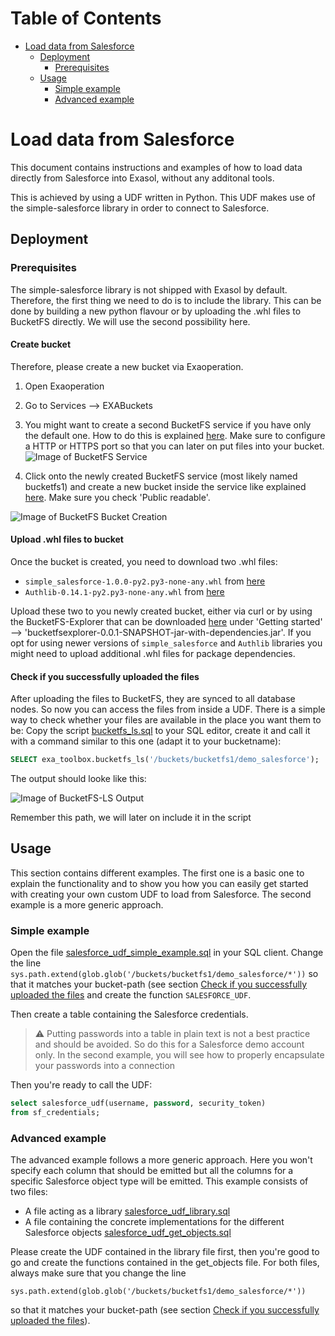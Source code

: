 # Table of Contents

<!-- toc -->

- [Load data from Salesforce](#load-data-from-salesforce)
  * [Deployment](#deployment)
    + [Prerequisites](#prerequisites)
  * [Usage](#usage)
    + [Simple example](#simple-example)
    + [Advanced example](#advanced-example)

<!-- tocstop -->

# Load data from Salesforce
This document contains instructions and examples of how to load data directly
from Salesforce into Exasol, without any additonal tools.

This is achieved by using a UDF written in Python. This UDF makes use of the
simple-salesforce library in order to connect to Salesforce.

## Deployment

### Prerequisites
The simple-salesforce library is not shipped with Exasol by default. Therefore,
the first thing we need to do is to include the library. This can be done by
building a new python flavour or by uploading the .whl files to BucketFS directly.
We will use the second possibility here.

#### Create bucket
Therefore, please create a new bucket via Exaoperation.
1. Open Exaoperation
2. Go to Services --> EXABuckets
3. You might want to create a second BucketFS service if you have only the default one.
How to do this is explained [here](https://docs.exasol.com/database_concepts/bucketfs/create_new_bucketfs_service.htm). Make sure to configure a HTTP or HTTPS port so that you can later on put files into your bucket.
![Image of BucketFS Service](./images/create_bucket_fs_service.png)

4. Click onto the newly created BucketFS service (most likely named bucketfs1)
and create a new bucket inside the service like explained [here](https://docs.exasol.com/database_concepts/bucketfs/create_new_bucket_in_bucketfs_service.htm). Make sure you
check 'Public readable'.

![Image of BucketFS Bucket Creation](./images/create_bucket.png)

#### Upload .whl files to bucket
Once the bucket is created, you need to download two .whl files:
- `simple_salesforce-1.0.0-py2.py3-none-any.whl` from [here](https://pypi.org/project/simple-salesforce/1.0.0/#files)
- `Authlib-0.14.1-py2.py3-none-any.whl` from [here](https://pypi.org/project/Authlib/0.14.1/#files)

Upload these two to you newly created bucket, either via curl or by using the
BucketFS-Explorer that can be
downloaded [here](https://github.com/exasol/bucketfs-explorer) under 'Getting started' -->  'bucketfsexplorer-0.0.1-SNAPSHOT-jar-with-dependencies.jar'.
If you opt for using newer versions of `simple_salesforce` and `Authlib` libraries you might need to upload additional .whl files for package dependencies.

#### Check if you successfully uploaded the files
After uploading the files to BucketFS, they are synced to all database nodes. So now you
can access the files from inside a UDF. There is a simple way to check whether your files are available in the place you want them to be:
Copy the script [bucketfs_ls.sql](../utilities/bucketfs_ls.sql) to your SQL editor,
create it and call it with a command similar to this one (adapt it to your bucketname):
```SQL
SELECT exa_toolbox.bucketfs_ls('/buckets/bucketfs1/demo_salesforce');
```
The output should looke like this:

![Image of BucketFS-LS Output](./images/output_bucketfs_ls.png)

Remember this path, we will later on include it in the script

## Usage
This section contains different examples. The first one is a basic one to explain
the functionality and to show you how you can easily get started with creating your
own custom UDF to load from Salesforce. The second example is a more generic approach.
### Simple example
Open the file [salesforce_udf_simple_example.sql](./salesforce_udf_simple_example.sql) in
your SQL client. Change the line `sys.path.extend(glob.glob('/buckets/bucketfs1/demo_salesforce/*'))` so that it matches your bucket-path (see section [Check if you successfully uploaded the files](#check-if-you-successfully-uploaded-the-files) and create the function `SALESFORCE_UDF`.

Then create a table containing the
Salesforce credentials.

> :warning: Putting passwords into a table in plain text is not a best practice and should be avoided. So do this for a Salesforce demo account only. In the second example, you will see how to properly encapsulate your passwords into a connection

Then you're ready to call the UDF:
```SQL
select salesforce_udf(username, password, security_token)
from sf_credentials;
```



### Advanced example
The advanced example follows a more generic approach. Here you won't specify
each column that should be emitted but all the columns for a specific Salesforce object
type will be emitted.
This example consists of two files:
- A file acting as a library [salesforce_udf_library.sql](./salesforce_udf_library.sql)
- A file containing the concrete implementations for the different Salesforce objects [salesforce_udf_get_objects.sql](./salesforce_udf_get_objects.sql)

Please create the UDF contained in the library file first, then you're good to go and create the functions contained in the get_objects file.
For both files, always make sure that you change the line 

`sys.path.extend(glob.glob('/buckets/bucketfs1/demo_salesforce/*'))` 

so that it matches your bucket-path (see section [Check if you successfully uploaded the files](#check-if-you-successfully-uploaded-the-files)).
